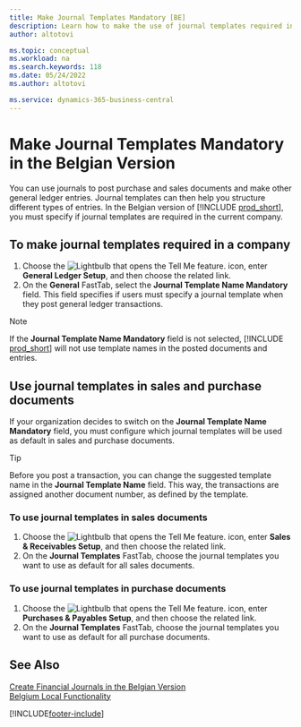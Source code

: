 ```yaml
---
title: Make Journal Templates Mandatory [BE]
description: Learn how to make the use of journal templates required in the Belgian version.
author: altotovi

ms.topic: conceptual
ms.workload: na
ms.search.keywords: 118
ms.date: 05/24/2022
ms.author: altotovi

ms.service: dynamics-365-business-central
---
```


# Make Journal Templates Mandatory in the Belgian Version

You can use journals to post purchase and sales documents and make other general ledger entries. Journal templates can then help you structure different types of entries. In the Belgian version of [!INCLUDE [prod_short](../../includes/prod_short.md)], you must specify if journal templates are required in the current company.  

## To make journal templates required in a company

1. Choose the ![Lightbulb that opens the Tell Me feature.](../../media/ui-search/search_small.png "Tell me what you want to do") icon, enter **General Ledger Setup**, and then choose the related link.  
2. On the **General** FastTab, select the **Journal Template Name Mandatory** field. This field specifies if users must specify a journal template when they post general ledger transactions.  

> [!NOTE]  
> If the **Journal Template Name Mandatory** field is not selected, [!INCLUDE [prod_short](../../includes/prod_short.md)] will not use template names in the posted documents and entries.

## Use journal templates in sales and purchase documents

If your organization decides to switch on the **Journal Template Name Mandatory** field, you must configure which journal templates will be used as default in sales and purchase documents.

> [!TIP]  
> Before you post a transaction, you can change the suggested template name in the **Journal Template Name** field. This way, the transactions are assigned another document number, as defined by the template.

### To use journal templates in sales documents

1. Choose the ![Lightbulb that opens the Tell Me feature.](../../media/ui-search/search_small.png "Tell me what you want to do") icon, enter **Sales & Receivables Setup**, and then choose the related link.  
2. On the **Journal Templates** FastTab, choose the journal templates you want to use as default for all sales documents.  

### To use journal templates in purchase documents

1. Choose the ![Lightbulb that opens the Tell Me feature.](../../media/ui-search/search_small.png "Tell me what you want to do") icon, enter **Purchases & Payables Setup**, and then choose the related link.  
2. On the **Journal Templates** FastTab, choose the journal templates you want to use as default for all purchase documents.  

## See Also

[Create Financial Journals in the Belgian Version](how-to-create-financial-journals.md)  
[Belgium Local Functionality](belgium-local-functionality.md)  


[!INCLUDE[footer-include](../../includes/footer-banner.md)]
